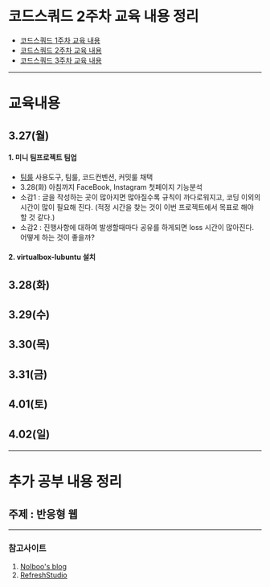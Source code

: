 # 코드스쿼드 2주차 교육 내용 정리 
  - [코드스쿼드 1주차 교육 내용](https://github.com/breakstorm/codesquad-blue/tree/master/week1-class/README.MD)
  - [코드스쿼드 2주차 교육 내용](https://github.com/breakstorm/codesquad-blue/tree/master/week2-class/README.MD)
  - [코드스쿼드 3주차 교육 내용](https://github.com/breakstorm/codesquad-blue/tree/master/week3-class/README.MD)

---

# 교육내용 
## 3.27(월)
#### 1. 미니 팀프로젝트 팀업
- [팀룰](https://github.com/DongHyunKims/mini-sns-dev/wiki/Mini-SNS-Team-Rule) 사용도구, 팀룰, 코드컨벤션, 커밋룰 채택 
- 3.28(화) 아침까지 FaceBook, Instagram 첫페이지 기능분석 
- 소감1 : 글을 작성하는 곳이 많아지면 많아질수록 규칙이 까다로워지고, 코딩 이외의 시간이 많이 필요해 진다. (적정 시간을 찾는 것이 이번 프로젝트에서 목표로 해야 할 것 같다.) 
- 소감2 : 진행사항에 대하여 발생할때마다 공유를 하게되면 loss 시간이 많아진다. 어떻게 하는 것이 좋을까? 

#### 2. virtualbox-lubuntu 설치 

 
## 3.28(화)
#### 

## 3.29(수)
#### 

## 3.30(목)
#### 

## 3.31(금)
#### 

## 4.01(토)
#### 

## 4.02(일)
#### 
 
   
---

# 추가 공부 내용 정리 
## 주제 : 반응형 웹


---

### 참고사이트 
1. [Nolboo's blog](https://nolboo.kim/blog/2013/07/22/advanced-guide-to-html-and-css-4-slash-10/) 
2. [RefreshStudio](http://re-fresh-studio.com/2013/07/post-20-responsive-images.php)